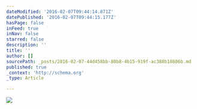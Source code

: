 ```yaml
---
dateModified: '2016-02-07T09:44:14.871Z'
datePublished: '2016-02-07T09:44:15.177Z'
hasPage: false
inFeed: true
inNav: false
starred: false
description: ''
title: ''
author: []
sourcePath: _posts/2016-02-07-44d458bb-80b8-4b15-919f-ac380b10806b.md
published: true
_context: 'http://schema.org'
_type: Article

---
```

![](https://the-grid-user-content.s3-us-west-2.amazonaws.com/a19814a9-edcc-4e11-b1c4-5c73f59f0ee1.jpg)